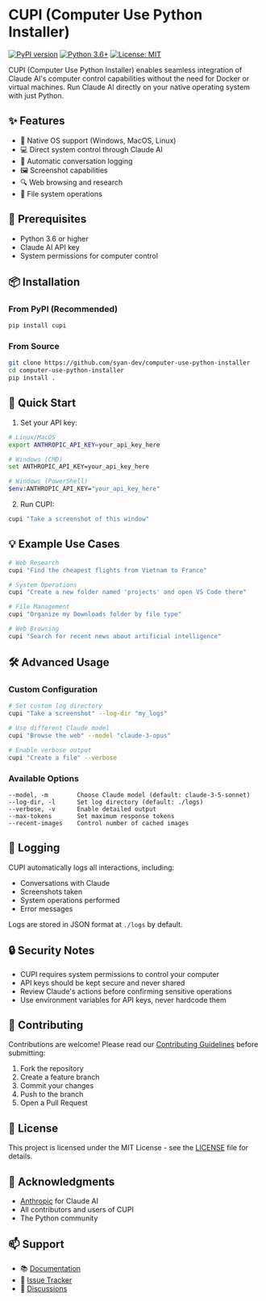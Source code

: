 # CUPI (Computer Use Python Installer)

[![PyPI version](https://badge.fury.io/py/cupi.svg)](https://badge.fury.io/py/cupi)
[![Python 3.6+](https://img.shields.io/badge/python-3.6+-blue.svg)](https://www.python.org/downloads/)
[![License: MIT](https://img.shields.io/badge/License-MIT-yellow.svg)](https://opensource.org/licenses/MIT)

CUPI (Computer Use Python Installer) enables seamless integration of Claude AI's computer control capabilities without the need for Docker or virtual machines. Run Claude AI directly on your native operating system with just Python.

## ✨ Features

- 🚀 Native OS support (Windows, MacOS, Linux)
- 💻 Direct system control through Claude AI
- 📝 Automatic conversation logging
- 🖼️ Screenshot capabilities
- 🔍 Web browsing and research
- 📂 File system operations

## 🔧 Prerequisites

- Python 3.6 or higher
- Claude AI API key
- System permissions for computer control

## 📦 Installation

### From PyPI (Recommended)

```bash
pip install cupi
```

### From Source

```bash
git clone https://github.com/syan-dev/computer-use-python-installer
cd computer-use-python-installer
pip install .
```

## 🚀 Quick Start

1. Set your API key:

```bash
# Linux/MacOS
export ANTHROPIC_API_KEY=your_api_key_here

# Windows (CMD)
set ANTHROPIC_API_KEY=your_api_key_here

# Windows (PowerShell)
$env:ANTHROPIC_API_KEY="your_api_key_here"
```

2. Run CUPI:

```bash
cupi "Take a screenshot of this window"
```

## 💡 Example Use Cases

```bash
# Web Research
cupi "Find the cheapest flights from Vietnam to France"

# System Operations
cupi "Create a new folder named 'projects' and open VS Code there"

# File Management
cupi "Organize my Downloads folder by file type"

# Web Browsing
cupi "Search for recent news about artificial intelligence"
```

## 🛠️ Advanced Usage

### Custom Configuration

```bash
# Set custom log directory
cupi "Take a screenshot" --log-dir "my_logs"

# Use different Claude model
cupi "Browse the web" --model "claude-3-opus"

# Enable verbose output
cupi "Create a file" --verbose
```

### Available Options

```
--model, -m        Choose Claude model (default: claude-3-5-sonnet)
--log-dir, -l      Set log directory (default: ./logs)
--verbose, -v      Enable detailed output
--max-tokens       Set maximum response tokens
--recent-images    Control number of cached images
```

## 📝 Logging

CUPI automatically logs all interactions, including:
- Conversations with Claude
- Screenshots taken
- System operations performed
- Error messages

Logs are stored in JSON format at `./logs` by default.

## 🔒 Security Notes

- CUPI requires system permissions to control your computer
- API keys should be kept secure and never shared
- Review Claude's actions before confirming sensitive operations
- Use environment variables for API keys, never hardcode them

## 🤝 Contributing

Contributions are welcome! Please read our [Contributing Guidelines](CONTRIBUTING.md) before submitting:

1. Fork the repository
2. Create a feature branch
3. Commit your changes
4. Push to the branch
5. Open a Pull Request

## 📄 License

This project is licensed under the MIT License - see the [LICENSE](LICENSE) file for details.

## 🙏 Acknowledgments

- [Anthropic](https://www.anthropic.com/) for Claude AI
- All contributors and users of CUPI
- The Python community

## 📫 Support

- 📚 [Documentation](https://github.com/syan-dev/computer-use-python-installer/wiki)
- 🐛 [Issue Tracker](https://github.com/syan-dev/computer-use-python-installer/issues)
- 💬 [Discussions](https://github.com/syan-dev/computer-use-python-installer/discussions)

